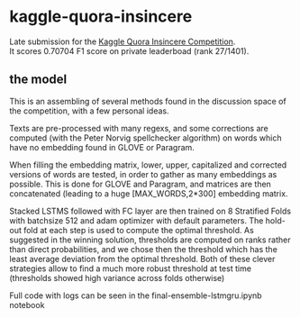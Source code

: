 # kaggle-quora-insincere

Late submission for the [Kaggle Quora Insincere Competition](https://www.kaggle.com/c/quora-insincere-questions-classification).
\
It scores 0.70704 F1 score on private leaderboad (rank 27/1401).

## the model 

This is an assembling of several methods found in the discussion space of the competition, with a few personal ideas.

Texts are pre-processed with many regexs, and some corrections are computed (with the Peter Norvig spellchecker algorithm) on words which have no embedding found in GLOVE or Paragram.

When filling the embedding matrix, lower, upper, capitalized and corrected versions of words are tested, in order to gather as many embeddings as possible. This is done for GLOVE and Paragram, and matrices are then concatenated (leading to a huge \[MAX_WORDS,2\*300] embedding matrix.

Stacked LSTMS followed with FC layer are then trained on 8 Stratified Folds with batchsize 512 and adam optimizer with default parameters. The hold-out fold at each step is used to compute the optimal threshold. As suggested in the winning solution, thresholds are computed on ranks rather than direct probabilities, and we chose then the threshold which has the least average deviation from the optimal threshold. Both of these clever strategies allow to find a much more robust threshold at test time (thresholds showed high variance across folds otherwise)

Full code with logs can be seen in the final-ensemble-lstmgru.ipynb notebook
